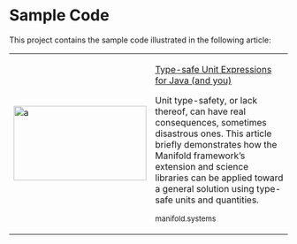 # Sample Code

This project contains the sample code illustrated in the following article:
<table>
 <tr>
  <td>
  <p><a href="http://manifold.systems/articles/mars_climate_orbiter.html"><img width="240" height="135" src="http://manifold.systems/images/mco.jpg" alt="a"></a></p>
  </td>
  <td>
  <p><a href="http://manifold.systems/articles/mars_climate_orbiter.html">Type-safe Unit Expressions for Java (and you)</a></p>
  <p>Unit type-safety, or lack thereof, can have real consequences, sometimes disastrous ones. This article briefly
  demonstrates how the Manifold framework’s extension and science libraries can be applied toward a general solution
  using type-safe units and quantities.</p>
  <p><small>manifold.systems</small></p>
  </td>
 </tr>
</table>
